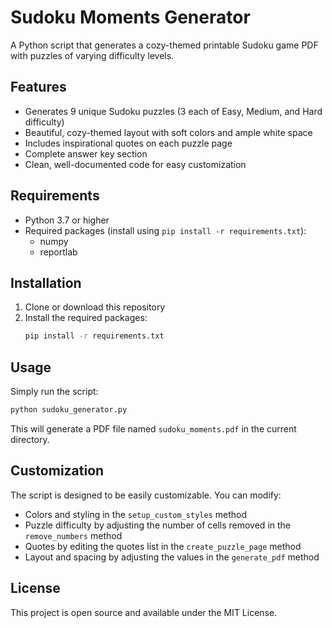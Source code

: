 # Sudoku Moments Generator

A Python script that generates a cozy-themed printable Sudoku game PDF with puzzles of varying difficulty levels.

## Features

- Generates 9 unique Sudoku puzzles (3 each of Easy, Medium, and Hard difficulty)
- Beautiful, cozy-themed layout with soft colors and ample white space
- Includes inspirational quotes on each puzzle page
- Complete answer key section
- Clean, well-documented code for easy customization

## Requirements

- Python 3.7 or higher
- Required packages (install using `pip install -r requirements.txt`):
  - numpy
  - reportlab

## Installation

1. Clone or download this repository
2. Install the required packages:
   ```bash
   pip install -r requirements.txt
   ```

## Usage

Simply run the script:
```bash
python sudoku_generator.py
```

This will generate a PDF file named `sudoku_moments.pdf` in the current directory.

## Customization

The script is designed to be easily customizable. You can modify:

- Colors and styling in the `setup_custom_styles` method
- Puzzle difficulty by adjusting the number of cells removed in the `remove_numbers` method
- Quotes by editing the quotes list in the `create_puzzle_page` method
- Layout and spacing by adjusting the values in the `generate_pdf` method

## License

This project is open source and available under the MIT License. 